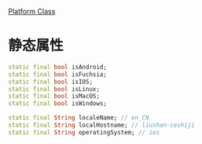 
[Platform Class](https://api.flutter.dev/flutter/dart-io/Platform-class.html)

# 静态属性

```dart
static final bool isAndroid;
static final bool isFuchsia;
static final bool isIOS;
static final bool isLinux;
static final bool isMacOS;
static final bool isWindows;

static final String localeName; // en_CN
static final String localHostname; // liushan-ceshiji
static final String operatingSystem; // ios
```